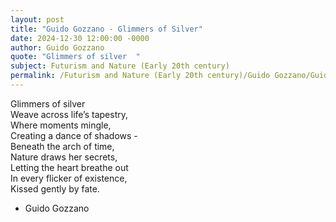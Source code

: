 ```yaml
---
layout: post
title: "Guido Gozzano - Glimmers of Silver"
date: 2024-12-30 12:00:00 -0000
author: Guido Gozzano
quote: "Glimmers of silver  "
subject: Futurism and Nature (Early 20th century)
permalink: /Futurism and Nature (Early 20th century)/Guido Gozzano/Guido Gozzano - Glimmers of Silver
---
```


Glimmers of silver  
Weave across life’s tapestry,  
Where moments mingle,  
Creating a dance of shadows -  
Beneath the arch of time,  
Nature draws her secrets,  
Letting the heart breathe out  
In every flicker of existence,  
Kissed gently by fate.

- Guido Gozzano

